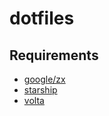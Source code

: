 # dotfiles

## Requirements

- [google/zx](https://github.com/google/zx)
- [starship](https://github.com/starship/starship)
- [volta](https://volta.sh)
